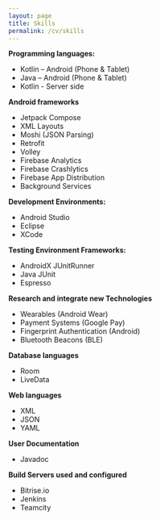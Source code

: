```yaml
---
layout: page
title: Skills
permalink: /cv/skills
---
```


**Programming languages:**

* Kotlin – Android (Phone & Tablet)  
* Java – Android (Phone & Tablet)  
* Kotlin \- Server side


**Android frameworks**

* Jetpack Compose  
* XML Layouts  
* Moshi (JSON Parsing)  
* Retrofit  
* Volley   
* Firebase Analytics  
* Firebase Crashlytics  
* Firebase App Distribution  
* Background Services


**Development Environments:**

* Android Studio  
* Eclipse  
* XCode


**Testing Environment Frameworks:**

* AndroidX JUnitRunner
* Java JUnit
* Espresso


**Research and integrate new Technologies**

* Wearables (Android Wear)  
* Payment Systems (Google Pay)  
* Fingerprint Authentication (Android)  
* Bluetooth Beacons (BLE)


**Database languages**

* Room  
* LiveData


**Web languages**

* XML  
* JSON  
* YAML


**User Documentation**

* Javadoc 

**Build Servers used and configured**

* Bitrise.io  
* Jenkins  
* Teamcity